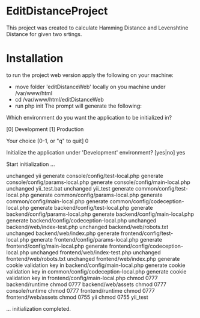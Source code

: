 # EditDistanceProject

This project was created to calculate Hamming Distance and Levenshtine Distance for given two srtings.

# Installation

to run the project web version apply the following on your machine:
- move folder 'editDistanceWeb' locally on you machine under /var/www/html
- cd /var/www/html/editDistanceWeb
- run php init
The prompt will generate the following:

 Which environment do you want the application to be initialized in?

  [0] Development
  [1] Production

  Your choice [0-1, or "q" to quit] 0

  Initialize the application under 'Development' environment? [yes|no] yes

  Start initialization ...

  unchanged yii
   generate console/config/test-local.php
   generate console/config/params-local.php
   generate console/config/main-local.php
  unchanged yii_test.bat
  unchanged yii_test
   generate common/config/test-local.php
   generate common/config/params-local.php
   generate common/config/main-local.php
   generate common/config/codeception-local.php
   generate backend/config/test-local.php
   generate backend/config/params-local.php
   generate backend/config/main-local.php
   generate backend/config/codeception-local.php
  unchanged backend/web/index-test.php
  unchanged backend/web/robots.txt
  unchanged backend/web/index.php
   generate frontend/config/test-local.php
   generate frontend/config/params-local.php
   generate frontend/config/main-local.php
   generate frontend/config/codeception-local.php
  unchanged frontend/web/index-test.php
  unchanged frontend/web/robots.txt
  unchanged frontend/web/index.php
   generate cookie validation key in backend/config/main-local.php
   generate cookie validation key in common/config/codeception-local.php
   generate cookie validation key in frontend/config/main-local.php
      chmod 0777 backend/runtime
      chmod 0777 backend/web/assets
      chmod 0777 console/runtime
      chmod 0777 frontend/runtime
      chmod 0777 frontend/web/assets
      chmod 0755 yii
      chmod 0755 yii_test

  ... initialization completed.
